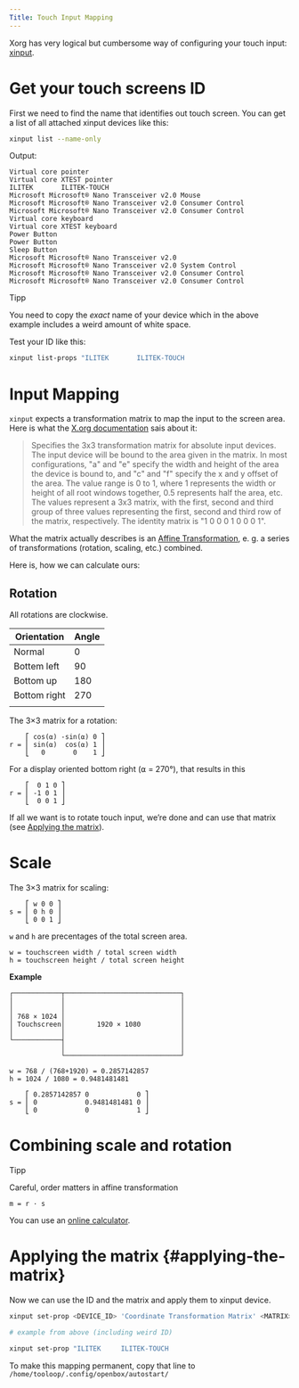 ```yaml
---
Title: Touch Input Mapping
---
```


Xorg has very logical but cumbersome way of configuring your touch input: [xinput](https://wiki.ubuntu.com/X/Config/Input).


# Get your touch screens ID

First we need to find the name that identifies out touch screen. You can get a list of all attached xinput devices like this:

```bash
xinput list --name-only
```
Output:

```
Virtual core pointer
Virtual core XTEST pointer
ILITEK       ILITEK-TOUCH                                                    
Microsoft Microsoft® Nano Transceiver v2.0 Mouse
Microsoft Microsoft® Nano Transceiver v2.0 Consumer Control
Microsoft Microsoft® Nano Transceiver v2.0 Consumer Control
Virtual core keyboard
Virtual core XTEST keyboard
Power Button
Power Button
Sleep Button
Microsoft Microsoft® Nano Transceiver v2.0
Microsoft Microsoft® Nano Transceiver v2.0 System Control
Microsoft Microsoft® Nano Transceiver v2.0 Consumer Control
Microsoft Microsoft® Nano Transceiver v2.0 Consumer Control
```
<article class="message is-info">
  <div class="message-header">
    <p>Tipp</p>
  </div>
  <div class="message-body">
    You need to copy the <em>exact</em> name of your device which in the above example includes a weird amount of white space.
  </div>
</article>

Test your ID like this:

```bash
xinput list-props "ILITEK       ILITEK-TOUCH                                                    "
```

# Input Mapping

`xinput` expects a transformation matrix to map the input to the screen area.
Here is what the [X.org documentation](https://www.x.org/archive/current/doc/man/man5/xorg.conf.5.xhtml#heading8) sais about it:

> Specifies the 3x3 transformation matrix for absolute input devices. The input device will be bound to the area given in the matrix. In most configurations, "a" and "e" specify the width and height of the area the device is bound to, and "c" and "f" specify the x and y offset of the area. The value range is 0 to 1, where 1 represents the width or height of all root windows together, 0.5 represents half the area, etc. The values represent a 3x3 matrix, with the first, second and third group of three values representing the first, second and third row of the matrix, respectively. The identity matrix is "1 0 0 0 1 0 0 0 1".

What the matrix actually describes is an [Affine Transformation](https://en.wikipedia.org/wiki/Affine_transformation), e. g. a series of transformations (rotation, scaling, etc.) combined.

Here is, how we can calculate ours:

## Rotation

All rotations are clockwise.

| Orientation  | Angle |
| ------------ | ----- |
| Normal       | 0     |
| Bottem left  | 90    |
| Bottom up    | 180   |
| Bottom right | 270   |
|              |       |

The 3×3 matrix for a rotation:
```
    ⎡ cos(⍺) -sin(⍺) 0 ⎤
r = ⎜ sin(⍺)  cos(⍺) 1 ⎥ 
    ⎣   0       0    1 ⎦
```

For a display oriented bottom right (⍺ = 270°), that results in this

```
    ⎡  0 1 0 ⎤
r = ⎜ -1 0 1 ⎥ 
    ⎣  0 0 1 ⎦
```

If all we want is to rotate touch input, we’re done and can use that matrix (see [Applying the matrix](#applying-the-matrix)).

# Scale

The 3×3 matrix for scaling:
```
    ⎡ w 0 0 ⎤
s = ⎜ 0 h 0 ⎥
    ⎣ 0 0 1 ⎦
```

`w` and `h` are precentages of the total screen area. 

```
w = touchscreen width / total screen width  
h = touchscreen height / total screen height
```

**Example**

```
┌────────────┬─────────────────────────────┐
│            │                             │
│            │                             │
│ 768 × 1024 │                             │
│ Touchscreen│        1920 × 1080          │
│            │                             │
└────────────┤                             │
             │                             │
             └─────────────────────────────┘

```

```
w = 768 / (768+1920) = 0.2857142857  
h = 1024 / 1080 = 0.9481481481
```

```
    ⎡ 0.2857142857 0            0 ⎤
s = ⎜ 0            0.9481481481 0 ⎥
    ⎣ 0            0            1 ⎦
```


# Combining scale and rotation

<article class="message is-info">
  <div class="message-header">
    <p>Tipp</p>
  </div>
  <div class="message-body">
    Careful, order matters in affine transformation
  </div>
</article>

```
m = r · s
```

You can use an [online calculator](https://matrixcalc.org).


# Applying the matrix {#applying-the-matrix}

Now we can use the ID and the matrix and apply them to xinput device.

```bash
xinput set-prop <DEVICE_ID> 'Coordinate Transformation Matrix' <MATRIX>

# example from above (including weird ID)

xinput set-prop "ILITEK     ILITEK-TOUCH                                                    " 'Coordinate Transformation Matrix' 0 0.2857142857 0 -0.9481481481 0 0.9481481481 0 0 1 &
```

To make this mapping permanent, copy that line to  
`/home/tooloop/.config/openbox/autostart/`
